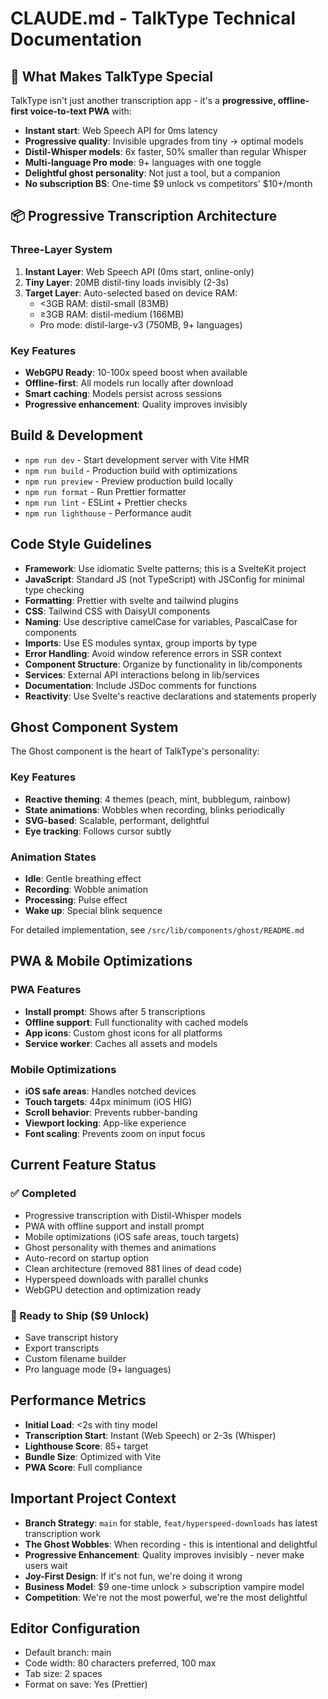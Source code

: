 # CLAUDE.md - TalkType Technical Documentation

## 🚀 What Makes TalkType Special

TalkType isn't just another transcription app - it's a **progressive, offline-first voice-to-text PWA** with:
- **Instant start**: Web Speech API for 0ms latency
- **Progressive quality**: Invisible upgrades from tiny → optimal models
- **Distil-Whisper models**: 6x faster, 50% smaller than regular Whisper
- **Multi-language Pro mode**: 9+ languages with one toggle
- **Delightful ghost personality**: Not just a tool, but a companion
- **No subscription BS**: One-time $9 unlock vs competitors' $10+/month

## 📦 Progressive Transcription Architecture

### Three-Layer System
1. **Instant Layer**: Web Speech API (0ms start, online-only)
2. **Tiny Layer**: 20MB distil-tiny loads invisibly (2-3s)
3. **Target Layer**: Auto-selected based on device RAM:
   - <3GB RAM: distil-small (83MB)
   - ≥3GB RAM: distil-medium (166MB)
   - Pro mode: distil-large-v3 (750MB, 9+ languages)

### Key Features
- **WebGPU Ready**: 10-100x speed boost when available
- **Offline-first**: All models run locally after download
- **Smart caching**: Models persist across sessions
- **Progressive enhancement**: Quality improves invisibly

## Build & Development

- `npm run dev` - Start development server with Vite HMR
- `npm run build` - Production build with optimizations
- `npm run preview` - Preview production build locally
- `npm run format` - Run Prettier formatter
- `npm run lint` - ESLint + Prettier checks
- `npm run lighthouse` - Performance audit

## Code Style Guidelines

- **Framework**: Use idiomatic Svelte patterns; this is a SvelteKit project
- **JavaScript**: Standard JS (not TypeScript) with JSConfig for minimal type checking
- **Formatting**: Prettier with svelte and tailwind plugins
- **CSS**: Tailwind CSS with DaisyUI components
- **Naming**: Use descriptive camelCase for variables, PascalCase for components
- **Imports**: Use ES modules syntax, group imports by type
- **Error Handling**: Avoid window reference errors in SSR context
- **Component Structure**: Organize by functionality in lib/components
- **Services**: External API interactions belong in lib/services
- **Documentation**: Include JSDoc comments for functions
- **Reactivity**: Use Svelte's reactive declarations and statements properly

## Ghost Component System

The Ghost component is the heart of TalkType's personality:

### Key Features
- **Reactive theming**: 4 themes (peach, mint, bubblegum, rainbow)
- **State animations**: Wobbles when recording, blinks periodically
- **SVG-based**: Scalable, performant, delightful
- **Eye tracking**: Follows cursor subtly

### Animation States
- **Idle**: Gentle breathing effect
- **Recording**: Wobble animation
- **Processing**: Pulse effect
- **Wake up**: Special blink sequence

For detailed implementation, see `/src/lib/components/ghost/README.md`

## PWA & Mobile Optimizations

### PWA Features
- **Install prompt**: Shows after 5 transcriptions
- **Offline support**: Full functionality with cached models
- **App icons**: Custom ghost icons for all platforms
- **Service worker**: Caches all assets and models

### Mobile Optimizations
- **iOS safe areas**: Handles notched devices
- **Touch targets**: 44px minimum (iOS HIG)
- **Scroll behavior**: Prevents rubber-banding
- **Viewport locking**: App-like experience
- **Font scaling**: Prevents zoom on input focus

## Current Feature Status

### ✅ Completed
- Progressive transcription with Distil-Whisper models
- PWA with offline support and install prompt
- Mobile optimizations (iOS safe areas, touch targets)
- Ghost personality with themes and animations
- Auto-record on startup option
- Clean architecture (removed 881 lines of dead code)
- Hyperspeed downloads with parallel chunks
- WebGPU detection and optimization ready

### 🎯 Ready to Ship ($9 Unlock)
- Save transcript history
- Export transcripts
- Custom filename builder
- Pro language mode (9+ languages)

## Performance Metrics

- **Initial Load**: <2s with tiny model
- **Transcription Start**: Instant (Web Speech) or 2-3s (Whisper)
- **Lighthouse Score**: 85+ target
- **Bundle Size**: Optimized with Vite
- **PWA Score**: Full compliance

## Important Project Context

- **Branch Strategy**: `main` for stable, `feat/hyperspeed-downloads` has latest transcription work
- **The Ghost Wobbles**: When recording - this is intentional and delightful
- **Progressive Enhancement**: Quality improves invisibly - never make users wait
- **Joy-First Design**: If it's not fun, we're doing it wrong
- **Business Model**: $9 one-time unlock > subscription vampire model
- **Competition**: We're not the most powerful, we're the most delightful

## Editor Configuration

- Default branch: main
- Code width: 80 characters preferred, 100 max
- Tab size: 2 spaces
- Format on save: Yes (Prettier)